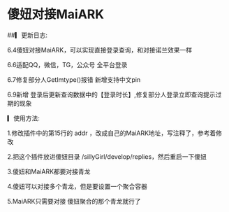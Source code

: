 # 傻妞对接MaiARK


##▎更新日志:

6.4傻妞对接MaiARK，可以实现直接登录查询，和对接诺兰效果一样

6.6适配QQ，微信，TG，公众号 全平台登录

6.7修复部分人GetImtype()报错 新增支持中文pin

6.9新增 登录后更新查询数据中的【登录时长】,修复部分人登录立即查询提示过期的现象


▎使用方法:

1.修改插件中的第15行的 addr ，改成自己的MaiARK地址，写注释了，参考着修改

2.把这个插件放进傻妞目录
/sillyGirl/develop/replies，然后重启一下傻妞

3.傻妞和MaiARK都要对接青龙

4.傻妞可以对接多个青龙，但是要设置一个聚合容器

5.MaiARK只需要对接 傻妞聚合的那个青龙就行了

